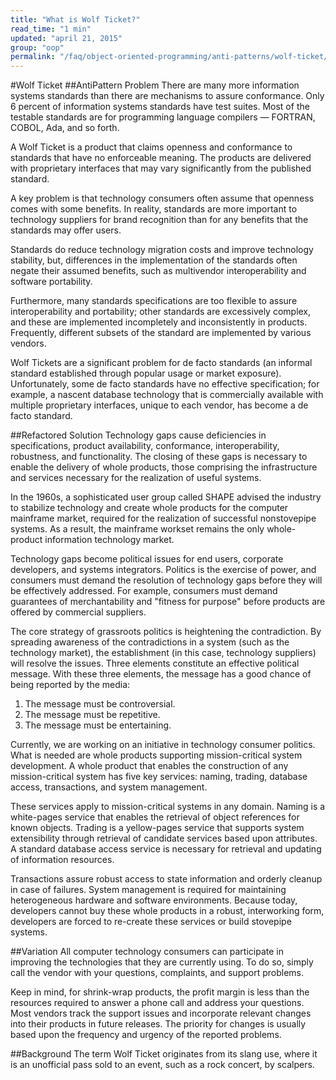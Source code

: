 ```yaml
---
title: "What is Wolf Ticket?"
read_time: "1 min"
updated: "april 21, 2015"
group: "oop"
permalink: "/faq/object-oriented-programming/anti-patterns/wolf-ticket/"
---
```


#Wolf Ticket
##AntiPattern Problem
There are many more information systems standards than there are mechanisms to assure conformance. Only 6 percent of information systems standards have test suites. Most of the testable standards are for programming language compilers — FORTRAN, COBOL, Ada, and so forth.

A Wolf Ticket is a product that claims openness and conformance to standards that have no enforceable meaning. The products are delivered with proprietary interfaces that may vary significantly from the published standard.

A key problem is that technology consumers often assume that openness comes with some benefits. In reality, standards are more important to technology suppliers for brand recognition than for any benefits that the standards may offer users.

Standards do reduce technology migration costs and improve technology stability, but, differences in the implementation of the standards often negate their assumed benefits, such as multivendor interoperability and software portability.

Furthermore, many standards specifications are too flexible to assure interoperability and portability; other standards are excessively complex, and these are implemented incompletely and inconsistently in products. Frequently, different subsets of the standard are implemented by various vendors.

Wolf Tickets are a significant problem for de facto standards (an informal standard established through popular usage or market exposure). Unfortunately, some de facto standards have no effective specification; for example, a nascent database technology that is commercially available with multiple proprietary interfaces, unique to each vendor, has become a de facto standard.

##Refactored Solution
Technology gaps cause deficiencies in specifications, product availability, conformance, interoperability, robustness, and functionality. The closing of these gaps is necessary to enable the delivery of whole products, those comprising the infrastructure and services necessary for the realization of useful systems.

In the 1960s, a sophisticated user group called SHAPE advised the industry to stabilize technology and create whole products for the computer mainframe market, required for the realization of successful nonstovepipe systems. As a result, the mainframe workset remains the only whole-product information technology market.

Technology gaps become political issues for end users, corporate developers, and systems integrators. Politics is the exercise of power, and consumers must demand the resolution of technology gaps before they will be effectively addressed. For example, consumers must demand guarantees of merchantability and "fitness for purpose" before products are offered by commercial suppliers.

The core strategy of grassroots politics is heightening the contradiction. By spreading awareness of the contradictions in a system (such as the technology market), the establishment (in this case, technology suppliers) will resolve the issues. Three elements constitute an effective political message. With these three elements, the message has a good chance of being reported by the media:

1. The message must be controversial.
2. The message must be repetitive.
3. The message must be entertaining.

Currently, we are working on an initiative in technology consumer politics. What is needed are whole products supporting mission-critical system development. A whole product that enables the construction of any mission-critical system has five key services: naming, trading, database access, transactions, and system management.

These services apply to mission-critical systems in any domain. Naming is a white-pages service that enables the retrieval of object references for known objects. Trading is a yellow-pages service that supports system extensibility through retrieval of candidate services based upon attributes. A standard database access service is necessary for retrieval and updating of information resources.

Transactions assure robust access to state information and orderly cleanup in case of failures. System management is required for maintaining heterogeneous hardware and software environments. Because today, developers cannot buy these whole products in a robust, interworking form, developers are forced to re-create these services or build stovepipe systems.

##Variation
All computer technology consumers can participate in improving the technologies that they are currently using. To do so, simply call the vendor with your questions, complaints, and support problems.

Keep in mind, for shrink-wrap products, the profit margin is less than the resources required to answer a phone call and address your questions. Most vendors track the support issues and incorporate relevant changes into their products in future releases. The priority for changes is usually based upon the frequency and urgency of the reported problems.

##Background
The term Wolf Ticket originates from its slang use, where it is an unofficial pass sold to an event, such as a rock concert, by scalpers.